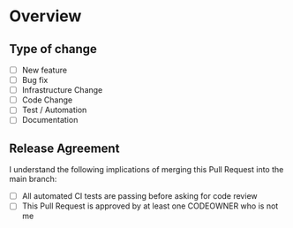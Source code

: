 # Overview
<!-- Summarize your changes. Describe changes expected to be seen by end users -->

## Type of change
<!-- What type of change does your code introduce? -->
- [ ] New feature
- [ ] Bug fix
- [ ] Infrastructure Change
- [ ] Code Change
- [ ] Test / Automation
- [ ] Documentation

## Release Agreement
<!--- Please read before continuing. DO NOT DELETE. -->
I understand the following implications of merging this Pull Request into the main branch:

- [ ] All automated CI tests are passing before asking for code review
- [ ] This Pull Request is approved by at least one CODEOWNER who is not me
